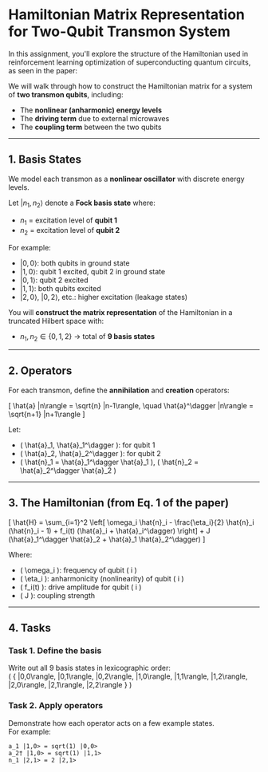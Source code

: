 # Hamiltonian Matrix Representation for Two-Qubit Transmon System

In this assignment, you'll explore the structure of the Hamiltonian used in reinforcement learning optimization of superconducting quantum circuits, as seen in the paper:

We will walk through how to construct the Hamiltonian matrix for a system of **two transmon qubits**, including:
- The **nonlinear (anharmonic) energy levels**
- The **driving term** due to external microwaves
- The **coupling term** between the two qubits

---

## 1. Basis States

We model each transmon as a **nonlinear oscillator** with discrete energy levels.

Let $|n_1, n_2\rangle$ denote a **Fock basis state** where:
- $n_1$ = excitation level of **qubit 1**
- $n_2$ = excitation level of **qubit 2**

For example:
- $|0, 0\rangle$: both qubits in ground state
- $|1, 0\rangle$: qubit 1 excited, qubit 2 in ground state
- $|0, 1\rangle$: qubit 2 excited
- $|1, 1\rangle$: both qubits excited
- $|2, 0\rangle$, $|0, 2\rangle$, etc.: higher excitation (leakage states)

You will **construct the matrix representation** of the Hamiltonian in a truncated Hilbert space with:
- $n_1, n_2 \in \{0, 1, 2\}$ → total of **9 basis states**

---

## 2. Operators

For each transmon, define the **annihilation** and **creation** operators:

\[
\hat{a} |n\rangle = \sqrt{n} |n-1\rangle, \quad \hat{a}^\dagger |n\rangle = \sqrt{n+1} |n+1\rangle
\]

Let:
- \( \hat{a}_1, \hat{a}_1^\dagger \): for qubit 1
- \( \hat{a}_2, \hat{a}_2^\dagger \): for qubit 2
- \( \hat{n}_1 = \hat{a}_1^\dagger \hat{a}_1 \), \( \hat{n}_2 = \hat{a}_2^\dagger \hat{a}_2 \)

---

## 3. The Hamiltonian (from Eq. 1 of the paper)

\[
\hat{H} = \sum_{i=1}^2 \left[ \omega_i \hat{n}_i - \frac{\eta_i}{2} \hat{n}_i (\hat{n}_i - 1) + f_i(t) (\hat{a}_i + \hat{a}_i^\dagger) \right] + J (\hat{a}_1^\dagger \hat{a}_2 + \hat{a}_1 \hat{a}_2^\dagger)
\]

Where:
- \( \omega_i \): frequency of qubit \( i \)
- \( \eta_i \): anharmonicity (nonlinearity) of qubit \( i \)
- \( f_i(t) \): drive amplitude for qubit \( i \)
- \( J \): coupling strength

---

## 4. Tasks

### Task 1. Define the basis
Write out all 9 basis states in lexicographic order:  
\( \{ |0,0\rangle, |0,1\rangle, |0,2\rangle, |1,0\rangle, |1,1\rangle, |1,2\rangle, |2,0\rangle, |2,1\rangle, |2,2\rangle \} \)

### Task 2. Apply operators
Demonstrate how each operator acts on a few example states.  
For example:
```text
a_1 |1,0> = sqrt(1) |0,0>
a_2† |1,0> = sqrt(1) |1,1>
n_1 |2,1> = 2 |2,1>
